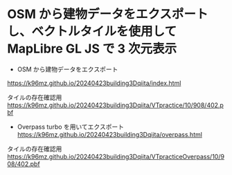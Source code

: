 # OSM から建物データをエクスポートし、ベクトルタイルを使用して MapLibre GL JS で 3 次元表示

- OSM から建物データをエクスポート

https://k96mz.github.io/20240423building3Dqiita/index.html

タイルの存在確認用
https://k96mz.github.io/20240423building3Dqiita/VTpractice/10/908/402.pbf

- Overpass turbo を用いてエクスポート
  https://k96mz.github.io/20240423building3Dqiita/overpass.html

タイルの存在確認用
https://k96mz.github.io/20240423building3Dqiita/VTpracticeOverpass/10/908/402.pbf

